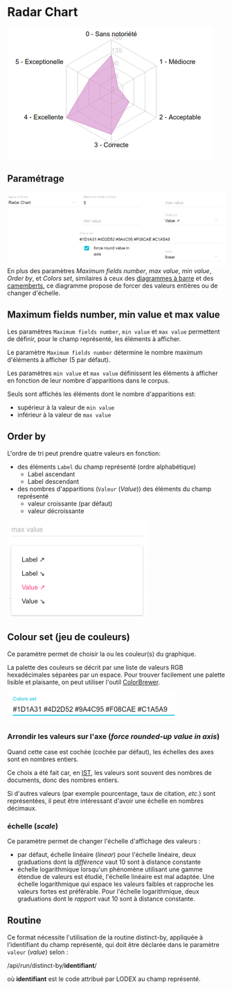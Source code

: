 # Radar Chart

![Exemple de Radar](../../../../.gitbook/assets/formatradarchart.png)

## Paramétrage

![Param&#xE8;tres du format Radar Chart](../../../../.gitbook/assets/formatradarchartparameters.png)  
En plus des paramètres _Maximum fields number_, _max value_, _min value_, _Order by_, et _Colors set_, similaires à ceux des [diagrammes à barre](https://github.com/lodex/lodex-user-documentation/tree/7e0012a6c9407d0d35e857ff4e1c93b20d74f66d/Administration/Modèle/Format/Distribution%20Charts/BarChart.md) et des [camemberts](https://github.com/lodex/lodex-user-documentation/tree/7e0012a6c9407d0d35e857ff4e1c93b20d74f66d/Administration/Modèle/Format/Distribution%20Charts/PieChart.md), ce diagramme propose de forcer des valeurs entières ou de changer d'échelle.

## Maximum fields number, min value et max value

Les paramètres `Maximum fields number`, `min value` et `max value` permettent de définir, pour le champ représenté, les éléments à afficher.

Le paramètre `Maximum fields number` détermine le nombre maximum d'éléments à afficher \(5 par défaut\).

Les paramètres `min value` et `max value` définissent les éléments à afficher en fonction de leur nombre d'apparitions dans le corpus.

Seuls sont affichés les éléments dont le nombre d'apparitions est:

* supérieur à la valeur de `min value`
* inférieur à la valeur de `max value`

## Order by

L'ordre de tri peut prendre quatre valeurs en fonction:

* des éléments `Label` du champ représenté \(ordre alphabétique\)
  * Label ascendant
  * Label descendant
* des nombres d'apparitions \(`Valeur` \(_Value_\)\) des éléments du champ représenté
  * valeur croissante \(par défaut\)
  * valeur décroissante

![Ordres de tri du format Pie Chart](../../../../.gitbook/assets/formatbarchartorderby.png)

## Colour set \(jeu de couleurs\)

Ce paramètre permet de choisir la ou les couleur\(s\) du graphique.

La palette des couleurs se décrit par une liste de valeurs RGB hexadécimales séparées par un espace. Pour trouver facilement une palette lisible et plaisante, on peut utiliser l'outil [ColorBrewer](http://colorbrewer2.org/).

![Champ de saisie des couleurs du format Pie Chart](../../../../.gitbook/assets/formatcolorsset.png)

### Arrondir les valeurs sur l'axe \(_force rounded-up value in axis_\)

Quand cette case est cochée \(cochée par défaut\), les échelles des axes sont en nombres entiers.

Ce choix a été fait car, en [IST](https://fr.wikipedia.org/wiki/Information_scientifique_et_technique), les valeurs sont souvent des nombres de documents, donc des nombres entiers.

Si d'autres valeurs \(par exemple pourcentage, taux de citation, _etc_.\) sont représentées, il peut être intéressant d'avoir une échelle en nombres décimaux.

### échelle \(_scale_\)

Ce paramètre permet de changer l'échelle d'affichage des valeurs :

* par défaut, échelle linéaire \(_linear_\) pour l'échelle linéaire, deux graduations dont la _différence_ vaut 10 sont à distance constante
* échelle logarithmique lorsqu'un phénomène utilisant une gamme étendue de valeurs est étudié, l'échelle linéaire est mal adaptée. Une échelle logarithmique qui espace les valeurs faibles et rapproche les valeurs fortes est préférable. Pour l'échelle logarithmique, deux graduations dont le _rapport_ vaut 10 sont à distance constante.

## Routine

Ce format nécessite l'utilisation de la routine distinct-by, appliquée à l'identifiant du champ représenté, qui doit être déclarée dans le paramètre `valeur` \(_value_\) selon :

/api/run/distinct-by/**identifiant**/

où **identifiant** est le code attribué par LODEX au champ représenté.


